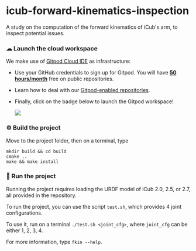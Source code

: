 # icub-forward-kinematics-inspection
A study on the computation of the forward kinematics of iCub's arm, to inspect potential issues.

### ☁ Launch the cloud workspace
We make use of [Gitpod Cloud IDE](https://gitpod.io) as infrastructure:
- Use your GitHub credentials to sign up for Gitpod. You will have [**50 hours/month**](https://www.gitpod.io/pricing) free on public repositories.
- Learn how to deal with our [Gitpod-enabled repositories](https://github.com/robotology/community/discussions/459).
- Finally, click on the badge below to launch the Gitpod workspace!
  
  [![](https://gitpod.io/button/open-in-gitpod.svg)](https://gitpod.io/#https://github.com/mfussi66/icub-forward-kinematics-inspection)

### ⚙ Build the project
Move to the project folder, then on a terminal, type
```console
mkdir build && cd build
cmake ..
make && make install
```

### 🔘 Run the project
Running the project requires loading the URDF model of iCub 2.0, 2.5, or 2.7, all provided in the repository.

To run the project, you can use the script `test.sh`, which provides 4 joint configurations. 

To use it, run on a terminal `./test.sh <joint_cfg>`, where `joint_cfg` can be either 1, 2, 3, 4.

For more information, type `fkin --help`.